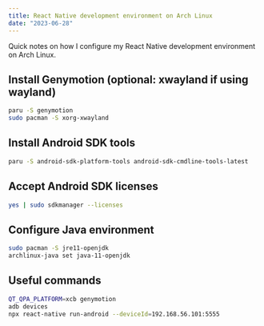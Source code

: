 ```yaml
---
title: React Native development environment on Arch Linux
date: "2023-06-28"
---
```


Quick notes on how I configure my React Native development environment on Arch Linux.

## Install Genymotion (optional: xwayland if using wayland)

```sh
paru -S genymotion 
sudo pacman -S xorg-xwayland
```

## Install Android SDK tools

```sh
paru -S android-sdk-platform-tools android-sdk-cmdline-tools-latest
```

## Accept Android SDK licenses

```sh
yes | sudo sdkmanager --licenses
```

## Configure Java environment

```sh
sudo pacman -S jre11-openjdk
archlinux-java set java-11-openjdk
```

## Useful commands

```sh
QT_QPA_PLATFORM=xcb genymotion
adb devices
npx react-native run-android --deviceId=192.168.56.101:5555
```

